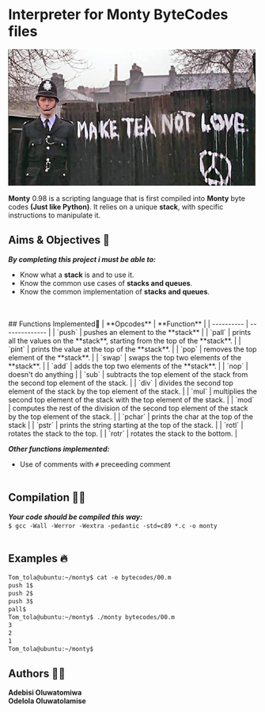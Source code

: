 #   Interpreter for Monty ByteCodes files
![stack_project](./stack_project.jpg)

**Monty** 0.98 is a scripting language that is first compiled into **Monty** byte codes **(Just like Python)**. It relies on a unique **stack**, with specific instructions to manipulate it.

## Aims & Objectives 🌟
***By completing this project i must be able to:***
-   Know what a **stack** is and to use it.
-   Know the common use cases of **stacks and queues**.
-   Know the common implementation of **stacks and queues**.
<br>
<br>
## Functions Implemented🌟
|   **Opcodes** |   **Function**    |
|   ----------  |   --------------  |
|   `push`      |    pushes an element to the **stack** |
|   `pall`      |   prints all the values on the **stack**, starting from the top of the **stack**. |
|   `pint`      |    prints the value at the top of the **stack**.  |
|   `pop`       |   removes the top element of the **stack**.   |
|   `swap`      |   swaps the top two elements of the **stack**.    |
|   `add`       |   adds the top two elements of the **stack**. |
|   `nop`       |   doesn't do anything |
|   `sub`       |   subtracts the top element of the stack from the second top element of the stack.    |
|   `div`       |   divides the second top element of the stack by the top element of the stack.    |
|   `mul`       |    multiplies the second top element of the stack with the top element of the stack.  |
|   `mod`       |   computes the rest of the division of the second top element of the stack by the top element of the stack.   |
|   `pchar`     |    prints the char at the top of the stack    |
|   `pstr`      |   prints the string starting at the top of the stack. |
|   `rotl`      |   rotates the stack to the top.   |
|   `rotr`      |   rotates the stack to the bottom.    |

***Other functions implemented:***
-   Use of comments with `#` preceeding comment
<br><br>

##  Compilation 🏃🏻
***Your code should be compiled this way:*** <br>
`$ gcc -Wall -Werror -Wextra -pedantic -std=c89 *.c -o monty`
<br><br>

## Examples 🔥
```
Tom_tola@ubuntu:~/monty$ cat -e bytecodes/00.m
push 1$
push 2$
push 3$
pall$
Tom_tola@ubuntu:~/monty$ ./monty bytecodes/00.m
3
2
1
Tom_tola@ubuntu:~/monty$
```

##  Authors 🤝🏽
**Adebisi Oluwatomiwa** <br>
**Odelola Oluwatolamise** <br>
